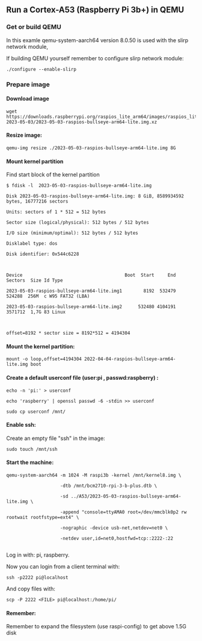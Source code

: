 ## Run a Cortex-A53 (Raspberry Pi 3b+) in QEMU

### Get or build QEMU

In this examle qemu-system-aarch64 version 8.0.50 is used with the slirp network module,

If building QEMU yourself remember to configure slirp network module:

```
./configure --enable-slirp
```

### Prepare image

#### Download image

```
wget https://downloads.raspberrypi.org/raspios_lite_arm64/images/raspios_lite_arm64-2023-05-03/2023-05-03-raspios-bullseye-arm64-lite.img.xz
```

#### Resize image:

```
qemu-img resize ./2023-05-03-raspios-bullseye-arm64-lite.img 8G
```

#### Mount kernel partition

Find start block of the kernel partition


```                                                                                                                                                                                                              
$ fdisk -l  2023-05-03-raspios-bullseye-arm64-lite.img

Disk 2023-05-03-raspios-bullseye-arm64-lite.img: 8 GiB, 8589934592 bytes, 16777216 sectors

Units: sectors of 1 * 512 = 512 bytes

Sector size (logical/physical): 512 bytes / 512 bytes

I/O size (minimum/optimal): 512 bytes / 512 bytes

Disklabel type: dos

Disk identifier: 0x544c6228                                                                                                     
                                                                                                                            


Device                                      Boot  Start     End Sectors  Size Id Type

2023-05-03-raspios-bullseye-arm64-lite.img1        8192  532479  524288  256M  c W95 FAT32 (LBA)

2023-05-03-raspios-bullseye-arm64-lite.img2      532480 4104191 3571712  1,7G 83 Linux



offset=8192 * sector size = 8192*512 = 4194304
```
#### Mount the kernel partition:                                                                                                          
                                                                                
```
mount -o loop,offset=4194304 2022-04-04-raspios-bullseye-arm64-lite.img boot                                                    
```


#### Create a default userconf file (user:pi , passwd:raspberry) :   

```
echo -n 'pi:' > userconf

echo 'raspberry' | openssl passwd -6 -stdin >> userconf

sudo cp userconf /mnt/
```

#### Enable ssh:

Create an empty file "ssh" in the image:

```
sudo touch /mnt/ssh
```

#### Start the machine:


```
qemu-system-aarch64 -m 1024 -M raspi3b -kernel /mnt/kernel8.img \

                    -dtb /mnt/bcm2710-rpi-3-b-plus.dtb \
                    
                    -sd ../A53/2023-05-03-raspios-bullseye-arm64-lite.img \
                    
                    -append "console=ttyAMA0 root=/dev/mmcblk0p2 rw rootwait rootfstype=ext4" \
                    
                    -nographic -device usb-net,netdev=net0 \
                    
                    -netdev user,id=net0,hostfwd=tcp::2222-:22
                    
```


Log in with: pi, raspberry.

                                                                                                                                                                                                                  
Now you can login from a client terminal with:

```
ssh -p2222 pi@localhost
```

And copy files with:

```
scp -P 2222 <FILE> pi@localhost:/home/pi/                                           
```
#### Remember:
Remember to expand the filesystem (use raspi-config) to get above 1.5G disk 

